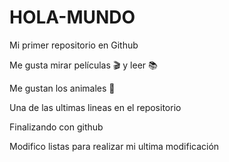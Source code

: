 # HOLA-MUNDO

Mi primer repositorio en Github

Me gusta mirar películas 🎬 y leer 📚

Me gustan los animales 🐾

Una de las ultimas lineas en el repositorio

Finalizando con github

Modifico listas
para realizar mi ultima modificación


